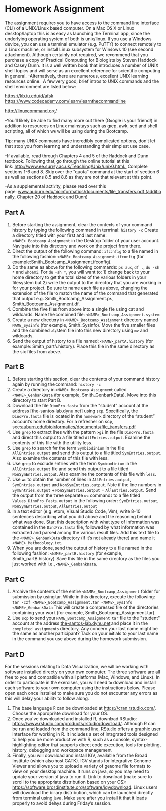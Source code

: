 # Homework Assignment

The assignment requires you to have access to the command line interface (CLI) of a UNIX/Linux based computer. On a Mac OS X or Linux desktop/laptop this is as easy as launching the Terminal app, since the underlying operating system of both is unix/linux. If you use a Windows device, you can use a terminal emulator (e.g. PuTTY) to connect remotely to a Linux machine, or install Linux subsystem for Windows 10 (see second attachment). Although certainly not required, we recommend that you purchase a copy of Practical Computing for Biologists by Steven Haddock and Casey Dunn. It is a well written book that introduces a number of UNIX shell topics and will serve as an excellent reference for scientific computing in general.
-Alternatively, there are numerous, excellent UNIX learning resources online.  A few very good, brief intros to UNIX commands and the shell environment are listed below:

https://kb.iu.edu/d/afsk
 
https://www.codecademy.com/learn/learnthecommandline

http://linuxcommand.org/

-You’ll likely be able to find many more out there (Google is your friend!) in addition to resources on Linux mainstays such as grep, awk, sed and shell scripting, all of which we will be using during the Bootcamp. 

Tip: many UNIX commands have incredibly complicated options, don’t let that stop you from learning and understanding their simplest use case.

-If available, read through Chapters 4 and 5 of the Haddock and Dunn textbook. Following that, go through the online tutorial at this link: http://www.ee.surrey.ac.uk/Teaching/Unix/unix0.html.  Complete sections 1-6 and 8. Skip over the “quota” command at the start of section 6 as well as sections 8.5 and 8.6 as they are not that relevant at this point.

-As a supplemental activity, please read over this page: www.auburn.edu/bioinformatics/documents/file_transfers.pdf (additionally, Chapter 20 of Haddock and Dunn)

## Part A
1. Before starting the assignment, clear the contents of your command history by typing the following command in terminal: `history -c` Create a directory titled with your first and last name: `<NAME>_Bootcamp_Assignment` in the Desktop folder of your user account. Navigate into this directory and work on the project from there.
2. Direct the output of the following command: `ifconfig` to a file named in the following fashion: `<NAME>_Bootcamp_Assignment.ifconfig` (for example:Smith_Bootcamp_Assignment.ifconfig).
3. Do the same as above for the following commands: `ps aux`, `df .`, `du -sh *` and `whoami`. For `du -sh *`, you will want to: 1) change back to your home directory to get the total sizes of the various folders in your filesystem but 2) write the output to the directory that you are working in for your project. Be sure to name each file as above, changing the extension of the file to match the name of the command that generated that output e.g. Smith_Bootcamp_Assignment.ps, Smith_Bootcamp_Assignment.df.
4. Combine the five files from above into a single file using cat and wildcards. Name the combined file: `<NAME>_Bootcamp_Assignment.system`
5. Create a new directory in `<NAME>_Bootcamp_Assignment` directory named `NAME_Sysinfo` (for example, Smith_Sysinfo). Move the five smaller files and the combined .system file into this new directory using `mv` and wildcards.
6. Send the output of history to a file named: `<NAME>_partA.history` (for example: Smith_partA.history). Place this file in the same directory as the six files from above.

## Part B
1. Before starting this section, clear the contents of your command history again by running the command: `history -c`
2. Create a directory in `<NAME>_Bootcamp_Assignment` called `<NAME>_GenbankData` (for example, Smith_GenbankData). Move into this directory to start Part B.
3. Download the file `DinoPro.fasta` from the "student" account at the address [the-santos-lab.dynu.net] using `scp`. Specifically, the `DinoPro.fasta` file is located in the `homework` directory of the “student” account’s home directory. For a refresher on scp, see:[auburn.edu/bioinformatics/documents/file_transfers.pdf](auburn.edu/bioinformatics/documents/file_transfers.pdf)
4. Use `grep` to extract lines with the pattern `>gi` in the file `DinoPro.fasta` and direct this output to a file titled `AllEntries.output`. Examine the contents of this file with the utility less.
5. Use `grep` to search for the term `Symbiodinium` in the file `AllEntries.output` and send this output to a file titled `SymEntries.output`. Also examine the contents of this file with less.
6. Use `grep` to exclude entries with the term `Symbiodinium` in the `AllEntries.output` file and send this output to a file titled `NonSymEntries.output`. Also examine the contents of this file with `less`.
7. Use `wc` to obtain the number of lines in `AllEntries.output`, `SymEntries.output` and `NonSymEntries.output`. Note if the line numbers in `SymEntries.output` + `NonSymEntries.output` = `AllEntries.output`. Send the output from the three separate `wc` commands to a file titled `Values_DinoPro_Fasta.output` in the following order: `SymEntries.output`, `NonSymEntries.output`, `AllEntries.output`
8. In a text editor (e.g. Atom, Visual Studio Code, Vim), write 8-10 sentences describing what you did above and the reasoning behind what was done. Start this description with what type of information was contained in the `DinoPro.fasta` file, followed by what information was extracted and parsed among the various result files. Add this text file to the `<NAME>_GenbankData` directory (if it’s not already there) and name it `<NAME>_Methodology.txt`.
9. When you are done, send the output of history to a file named in the following fashion: `<NAME>_partB.history` (for example, Smith_partB.history). Save this file in the same directory as the files you just worked with i.e., `<NAME>_GenbankData`.

## Part C
1. Archive the contents of the entire `<NAME>_Bootcamp_Assignment` folder for submission by using tar. While in this directory, execute the following: `tar -czf <NAME>_Bootcamp_Assignment.tar <NAME>_SysInfo <NAME>_GenbankData` This will create a compressed file of the directories containing your work (for example, Smith_Bootcamp_Assignment.tar).
2. Use `scp` to send your `NAME_Bootcamp_Assignment.tar` file to the "student" account at the address [the-santos-lab.dynu.net](the-santos-lab.dynu.net) and place it in the `completed_assignments` directory. Any concern your last name might be the same as another participant? Tack on your initials to your last name in the command you use above during the homework submission.

## Part D
For the sessions relating to Data Visualization, we will be working with software installed directly on your own computer. The three software are all free to you and compatible with all platforms (Mac, Windows, and Linux). In order to participate in the exercises, you will need to download and install each software to your own computer using the instructions below. Please open each once installed to make sure you do not encounter any errors as this will delay your ability to follow along.
1. The base language R can be downloaded at https://cran.rstudio.com/. Choose the appropriate download for your OS.
2. Once you've downloaded and installed R, download RStudio: https://www.rstudio.com/products/rstudio/download/. Although R can be run and loaded from the command line, RStudio offers a graphic user interface for working in R. It includes a set of integrated tools designed to help you be more productive with R, such as a console, syntax-highlighting editor that supports direct code execution, tools for plotting, history, debugging and workspace management.
3. Finally, you will download and install IGV, available from the Broad Institute (which also host GATK). IGV stands for Integrative Genome Viewer and allows you to upload a variety of genome file formats to view on your desktop machine. It runs on java, so you may need to update your version of java to run it. Link to download (make sure to scroll to the appropriate distribution based on your OS): https://software.broadinstitute.org/software/igv/download. Linux users will download the binary distribution, which can be launched directly from terminal using java. Make sure after you install it that it loads properly to avoid delays during Friday’s session.
